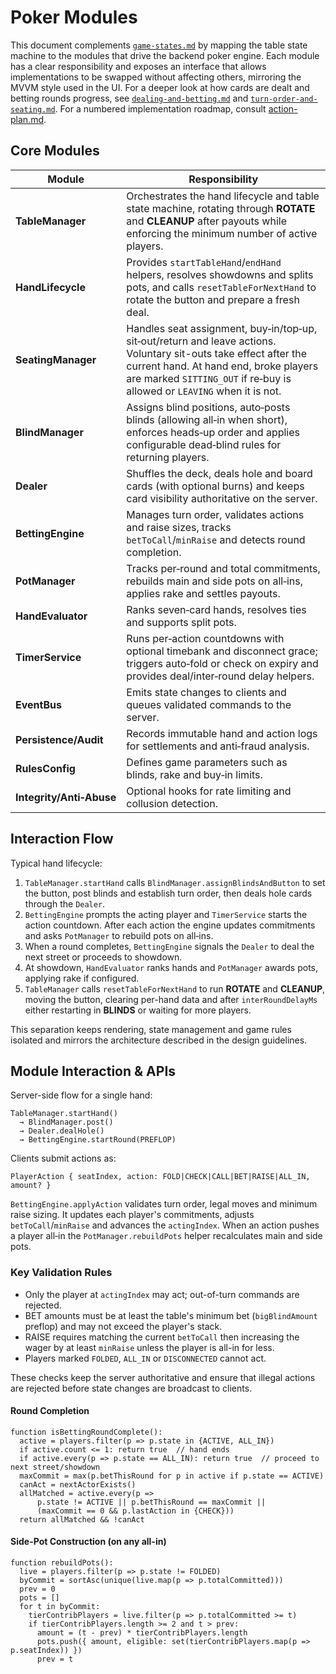 # Poker Modules

This document complements [`game-states.md`](./game-states.md) by mapping the
table state machine to the modules that drive the backend poker engine. Each
module has a clear responsibility and exposes an interface that allows
implementations to be swapped without affecting others, mirroring the MVVM
style used in the UI. For a deeper look at how cards are dealt and betting
rounds progress, see [`dealing-and-betting.md`](./dealing-and-betting.md) and
[`turn-order-and-seating.md`](./turn-order-and-seating.md). For a numbered implementation roadmap, consult
[action-plan.md](./action-plan.md).

## Core Modules

| Module | Responsibility |
| --- | --- |
| **TableManager** | Orchestrates the hand lifecycle and table state machine, rotating through **ROTATE** and **CLEANUP** after payouts while enforcing the minimum number of active players. |
| **HandLifecycle** | Provides `startTableHand`/`endHand` helpers, resolves showdowns and splits pots, and calls `resetTableForNextHand` to rotate the button and prepare a fresh deal. |
| **SeatingManager** | Handles seat assignment, buy‑in/top‑up, sit‑out/return and leave actions. Voluntary sit-outs take effect after the current hand. At hand end, broke players are marked `SITTING_OUT` if re‑buy is allowed or `LEAVING` when it is not. |
| **BlindManager** | Assigns blind positions, auto‑posts blinds (allowing all‑in when short), enforces heads‑up order and applies configurable dead‑blind rules for returning players. |
| **Dealer** | Shuffles the deck, deals hole and board cards (with optional burns) and keeps card visibility authoritative on the server. |
| **BettingEngine** | Manages turn order, validates actions and raise sizes, tracks `betToCall`/`minRaise` and detects round completion. |
| **PotManager** | Tracks per‑round and total commitments, rebuilds main and side pots on all‑ins, applies rake and settles payouts. |
| **HandEvaluator** | Ranks seven‑card hands, resolves ties and supports split pots. |
| **TimerService** | Runs per‑action countdowns with optional timebank and disconnect grace; triggers auto‑fold or check on expiry and provides deal/inter‑round delay helpers. |
| **EventBus** | Emits state changes to clients and queues validated commands to the server. |
| **Persistence/Audit** | Records immutable hand and action logs for settlements and anti‑fraud analysis. |
| **RulesConfig** | Defines game parameters such as blinds, rake and buy‑in limits. |
| **Integrity/Anti‑Abuse** | Optional hooks for rate limiting and collusion detection. |

## Interaction Flow

Typical hand lifecycle:

1. `TableManager.startHand` calls `BlindManager.assignBlindsAndButton` to set the button, post blinds and establish turn order,
   then deals hole cards through the `Dealer`.
2. `BettingEngine` prompts the acting player and `TimerService` starts the
   action countdown. After each action the engine updates commitments and asks
   `PotManager` to rebuild pots on all‑ins.
3. When a round completes, `BettingEngine` signals the `Dealer` to deal the next
   street or proceeds to showdown.
4. At showdown, `HandEvaluator` ranks hands and `PotManager` awards pots,
   applying rake if configured.
5. `TableManager` calls `resetTableForNextHand` to run **ROTATE** and
   **CLEANUP**, moving the button, clearing per-hand data and after
   `interRoundDelayMs` either restarting in **BLINDS** or waiting for more
   players.

This separation keeps rendering, state management and game rules isolated and
mirrors the architecture described in the design guidelines.

## Module Interaction & APIs

Server-side flow for a single hand:

```
TableManager.startHand()
  → BlindManager.post()
  → Dealer.dealHole()
  → BettingEngine.startRound(PREFLOP)
```

Clients submit actions as:

```
PlayerAction { seatIndex, action: FOLD|CHECK|CALL|BET|RAISE|ALL_IN, amount? }
```

`BettingEngine.applyAction` validates turn order, legal moves and minimum raise sizing. It updates each player's commitments, adjusts `betToCall`/`minRaise` and advances the `actingIndex`. When an action pushes a player all‑in the `PotManager.rebuildPots` helper recalculates main and side pots.

### Key Validation Rules

- Only the player at `actingIndex` may act; out-of-turn commands are rejected.
- BET amounts must be at least the table's minimum bet (`bigBlindAmount` preflop) and may not exceed the player's stack.
- RAISE requires matching the current `betToCall` then increasing the wager by at least `minRaise` unless the player is all-in for less.
- Players marked `FOLDED`, `ALL_IN` or `DISCONNECTED` cannot act.

These checks keep the server authoritative and ensure that illegal actions are rejected before state changes are broadcast to clients.

#### Round Completion

```pseudo
function isBettingRoundComplete():
  active = players.filter(p => p.state in {ACTIVE, ALL_IN})
  if active.count <= 1: return true  // hand ends
  if active.every(p => p.state == ALL_IN): return true  // proceed to next street/showdown
  maxCommit = max(p.betThisRound for p in active if p.state == ACTIVE)
  canAct = nextActorExists()
  allMatched = active.every(p =>
      p.state != ACTIVE || p.betThisRound == maxCommit ||
      (maxCommit == 0 && p.lastAction in {CHECK}))
  return allMatched && !canAct
```

#### Side-Pot Construction (on any all-in)

```pseudo
function rebuildPots():
  live = players.filter(p => p.state != FOLDED)
  byCommit = sortAsc(unique(live.map(p => p.totalCommitted)))
  prev = 0
  pots = []
  for t in byCommit:
    tierContribPlayers = live.filter(p => p.totalCommitted >= t)
    if tierContribPlayers.length >= 2 and t > prev:
      amount = (t - prev) * tierContribPlayers.length
      pots.push({ amount, eligible: set(tierContribPlayers.map(p => p.seatIndex)) })
      prev = t
```

